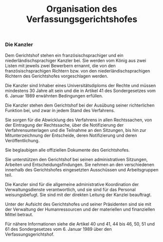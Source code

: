 ﻿---
title: Organisation des Verfassungsgerichtshofes
description: Organisation des Verfassungsgerichtshofes
posterUrl: ~/assets/img/newsletter-background.png
---

### Die Kanzler

Dem Gerichtshof stehen ein französischsprachiger und ein niederländischsprachiger Kanzler bei. Sie werden vom König aus zwei Listen mit jeweils zwei Bewerbern ernannt, die von den französischsprachigen Richtern bzw. von den niederländischsprachigen Richtern des Gerichtshofes vorgeschlagen werden.

Die Kanzler sind Inhaber eines Universitätsdiploms der Rechte und müssen mindestens 30 Jahre alt sein und die in Artikel 41 des Sondergesetzes vom 6. Januar 1989 erwähnten Bedingungen erfüllen.

Die Kanzler stehen dem Gerichtshof bei der Ausübung seiner richterlichen Funktion bei, und zwar in jedem Stand des Verfahrens.

Sie sorgen für die Abwicklung des Verfahrens in allen Rechtssachen, von der Eintragung der Rechtssache, über die Notifizierung der Verfahrensunterlagen und die Teilnahme an den Sitzungen, bis hin zur Mitunterzeichnung der Entscheide, deren Notifizierung und deren Veröffentlichung.

Sie beglaubigen alle offiziellen Dokumente des Gerichtshofes.

Sie unterstützen den Gerichtshof bei seinen administrativen Sitzungen, Arbeiten und Entscheidungsfindungen.
Sie nehmen an den verschiedenen innerhalb des Gerichtshofes eingesetzten Ausschüssen und Arbeitsgruppen teil.

Die Kanzler sind für die allgemeine administrative Koordination der Verwaltungsdienste verantwortlich, und sie sind für das Personal weisungsbefugt. Sie sind mit der direkten Leitung der Kanzlei beauftragt.

Unter der Aufsicht des Gerichtshofes und seiner Präsidenten sind sie mit der Verwaltung der Humanressourcen und der materiellen und finanziellen Mittel betraut.

Für nähere Informationen siehe die Artikel 40 und 41, 44 bis 46, 50, 51 und 61 des Sondergesetzes vom 6. Januar 1989 über den Verfassungsgerichtshof.

